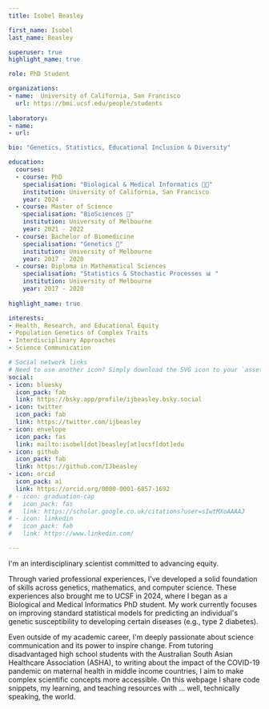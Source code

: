 ```yaml
---
title: Isobel Beasley

first_name: Isobel
last_name: Beasley

superuser: true
highlight_name: true 

role: PhD Student

organizations:
- name:  University of California, San Francisco
  url: https://bmi.ucsf.edu/people/students
  
laboratory: 
- name: 
- url: 

bio: "Genetics, Statistics, Educational Inclusion & Diversity"

education:
  courses:
  - course: PhD 
    specialisation: "Biological & Medical Informatics 👩‍💻"
    institution: University of California, San Francisco
    year: 2024 - 
  - course: Master of Science 
    specialisation: "BioSciences 🔬"
    institution: University of Melbourne
    year: 2021 - 2022
  - course: Bachelor of Biomedicine 
    specialisation: "Genetics 🧬"
    institution: University of Melbourne
    year: 2017 - 2020
  - course: Diploma in Mathematical Sciences
    specialisation: "Statistics & Stochastic Processes 📊 "
    institution: University of Melbourne
    year: 2017 - 2020
    
highlight_name: true 

interests:
- Health, Research, and Educational Equity
- Population Genetics of Complex Traits
- Interdisciplinary Approaches
- Science Communication

# Social network links
# Need to use another icon? Simply download the SVG icon to your `assets/media/icons/` folder.
social:
- icon: bluesky
  icon_pack: fab
  link: https://bsky.app/profile/ijbeasley.bsky.social
- icon: twitter
  icon_pack: fab
  link: https://twitter.com/ijbeasley
- icon: envelope
  icon_pack: fas
  link: mailto:isobel[dot]beasley[at]ucsf[dot]edu
- icon: github
  icon_pack: fab
  link: https://github.com/IJbeasley
- icon: orcid
  icon_pack: ai
  link: https://orcid.org/0000-0001-6857-1692
# - icon: graduation-cap
#   icon_pack: fas
#   link: https://scholar.google.co.uk/citations?user=sIwtMXoAAAAJ
# - icon: linkedin
#   icon_pack: fab
#   link: https://www.linkedin.com/

---
```


I'm an interdisciplinary scientist committed to advancing equity. 

Through varied professional experiences, I've developed a solid foundation of skills across genetics, mathematics, and computer science. These experiences also brought me to UCSF in 2024, where I began as a Biological and Medical Informatics PhD student. My work currently focuses on improving standard statistical models for predicting an individual's genetic susceptibility to developing certain diseases (e.g., type 2 diabetes). 

Even outside of my academic career, I'm deeply passionate about science communication and its power to inspire change. From tutoring disadvantaged high school students with the Australian South Asian Healthcare Association (ASHA), to writing about the impact of the COVID-19 pandemic on maternal health in middle income countries, I aim to make complex scientific concepts more accessible. On this webpage I share code snippets, my learning, and teaching resources with ... well, technically speaking, the world. 

